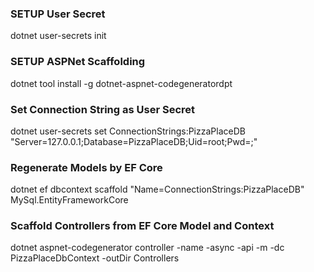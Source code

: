 ### SETUP User Secret
dotnet user-secrets init

### SETUP ASPNet Scaffolding
dotnet tool install -g dotnet-aspnet-codegeneratordpt

### Set Connection String as User Secret
dotnet user-secrets set ConnectionStrings:PizzaPlaceDB "Server=127.0.0.1;Database=PizzaPlaceDB;Uid=root;Pwd=<your-rootPassword>;"

### Regenerate Models by EF Core
dotnet ef dbcontext scaffold "Name=ConnectionStrings:PizzaPlaceDB" MySql.EntityFrameworkCore

### Scaffold Controllers from EF Core Model and Context
dotnet aspnet-codegenerator controller -name <your-nameOfController> -async -api -m <your-nameOfModel> -dc PizzaPlaceDbContext -outDir Controllers
